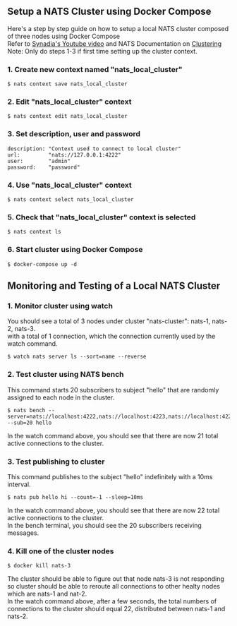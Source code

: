
## Setup a NATS Cluster using Docker Compose
Here's a step by step guide on how to setup a local NATS cluster composed of three nodes using Docker Compose <br />
Refer to [Synadia's Youtube video](https://www.youtube.com/watch?v=srARy0m9SdI&ab_channel=Synadia) and NATS Documentation on [Clustering](https://docs.nats.io/running-a-nats-service/configuration/clustering) <br />
Note: Only do steps 1-3 if first time setting up the cluster context.
### 1. Create new context named "nats_local_cluster"
```
$ nats context save nats_local_cluster
```
### 2. Edit "nats_local_cluster" context
```
$ nats context edit nats_local_cluster
```
### 3. Set description, user and password
```
description: "Context used to connect to local cluster"
url:         "nats://127.0.0.1:4222"
user:        "admin"
password:    "password"
```
### 4. Use "nats_local_cluster" context
```
$ nats context select nats_local_cluster
```
### 5. Check that "nats_local_cluster" context is selected
```
$ nats context ls
```
### 6. Start cluster using Docker Compose
```
$ docker-compose up -d
```

## Monitoring and Testing of a Local NATS Cluster
### 1. Monitor cluster using watch
You should see a total of 3 nodes under cluster "nats-cluster": nats-1, nats-2, nats-3. <br />
with a total of 1 connection, which the connection currently used by the watch command.
```
$ watch nats server ls --sort=name --reverse
```
### 2. Test cluster using NATS bench
This command starts 20 subscribers to subject "hello" that are randomly assigned to each node in the cluster.
```
$ nats bench --server=nats://localhost:4222,nats://localhost:4223,nats://localhost:4224 --sub=20 hello
```
In the watch command above, you should see that there are now 21 total active connections to the cluster.
### 3. Test publishing to cluster
This command publishes to the subject "hello" indefinitely with a 10ms interval.
```
$ nats pub hello hi --count=-1 --sleep=10ms
```
In the watch command above, you should see that there are now 22 total active connections to the cluster. <br />
In the bench terminal, you should see the 20 subscribers receiving messages.
### 4. Kill one of the cluster nodes
```
$ docker kill nats-3
```
The cluster should be able to figure out that node nats-3 is not responding so cluster should be able to reroute all connections to other healty nodes which are nats-1 and nat-2. <br />
In the watch command above, after a few seconds, the total numbers of connections to the cluster should equal 22, distributed between nats-1 and nats-2.